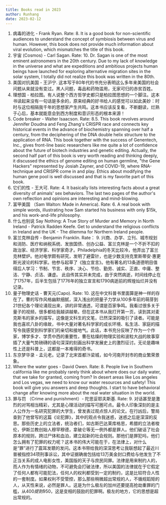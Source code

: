 ```yaml
---
title: Books read in 2023
author: Runhang
date: 2023-02-12
---
```


1. 病毒的进化 - Frank Ryan. Rate: 8. It is a good book for non-scientific audiences to understand the concept of symbiosis between virus and human. However, this book does not provide much information about viral evolution, which mismatches the title of this book. 
2. 宇宙 (Cosmos) - Carl Sagan. Rate: 10. Dr. Sagan is one of the most eminent astronomers in the 20th century. Due to my lack of knowledge in the universe and what are expeditions and ambitious projects human beings have launched for exploring alternative migration sites in the solar system, I totally did not realize this book was written in the 80th. 
3. 美国对抗美国 - 王沪宁. 这本写于80年代的书充分表明这么多年来美国的社会问题从来就没有变过。黑人问题，毒品和药物滥用，无家可归的赤贫百姓。 
4. 理想国 - 柏拉图。有人说整个西方哲学史都只是柏拉图思想的一个脚注。这本书读起来没有一句话是多余的，原来经典的好书给人的感觉可以如此美妙：时时与这位相隔我千年的思想家产生共鸣。这本书应该反复看，不断翻读，烂熟于心后，基本就能意会到西方制度和意识形态的根本来源！ 
5. Code breaker - Walter Isaacson. Rate: 8.5. This book revolves around Jennifer Doudna and Feng Zhang's CRISPR race and connects key historical events in the advance of biochemistry spanning over half a century, from the deciphering of the DNA double helix structure to the application of RNA. This book together with the success of Genentech, Inc., gives front-line basic researchers like me quite a lot of confidence about the future of biotech industries and genetic editing. Actually, the second half part of this book is very worth reading and thinking deeply, it discussed the ethics of genome editing on human germline, "the Gene Hackers" represented by Josiah Zayner, and COVID-19, where RNA-technique and CRISPR come in and play. Ethics about modifying the human gene pool is well discussed and that is my favorite part of this book. 
6. 它们的性 - 王大可. Rate: 4. It basically lists interesting facts about a great diversity of animals' sex behaviors. The last two pages of the author's own reflection and opinions are interesting and mind-blowing.    
7. 富甲美国 （Sam Walton: Made in America). Rate: 6. A real book with simple words, illustrating how Sam started his business with only $15k, and his work-and-life philosophy.
8. 什么也别说 Say Nothing: A True Story of Murder and Memory in North Ireland - Patrick Radden Keefe. Get to understand the religious conflicts in Ireland and the UK - The dilemma for Northern Ireland people.
9. 富兰克林自传 - Benjamin Franklin. Rate： 9. 兴商、办学、立刊、城市规划和消防、医疗和纳税系统、发放国债、创办公益、富兰克林是一个不折不扣的政治家、经济学家、科学家奇才。Philadelphia的冬天比较冷，他弄出了富兰克林壁炉。他对电学颇有研究，发明了避雷针，也是少数支持克里斯蒂安·惠更斯光波论的科学家。他参与起草了《独立宣言》。他有著名的13条道德明目值得后人学习：节制、节言、秩序、决心、节俭、勤劳、诚实、正直、中庸、整洁、宁静、贞洁、谦虚。 此自传其实并未完成，由于突然病逝，时间线停止在了1757年，后半生包括了1776年的独立宣言和1790病逝前的辉煌灿烂并没有记录。
10. 量子物理史话 - 曹天元(Capo). Rate: 10. 这在中文科普书里面算是神一样的存在了。曹的写作风格幽默细腻，深入浅出的把量子力学从100多年前的萌芽到21世纪各个理论涌现出来，讲的非常通透，可谓是百家争鸣。我看过很多关于量子的视频，很多都给我越讲越晕。但在这本书从我打开第一页，读到其对麦克斯韦的家乡的描写，这像是文科生的文笔，已然深深的吸引了读者。可能是我也喜欢八卦的缘故，书中大量对著名科学家的成长环境、私生活、家庭的描写令我感受到科学家们的亲切和接地气。此话，本书充分反映了作为一个作家，博学多才、学贯中西的重要性，曹在枯燥的物理实验和波粒大战的故事穿插了大量气势磅礴的语句深深的刻画出科学发展史上的激烈征讨。无论是趣味性上还是科普上，这都是一本难得的奇书。
11. 东京梦华录 - 孟元老。记录了北宋首都汴梁城，如今河南开封市的商业繁荣景象。
12. Where the water goes - David Owen. Rate: 8. People live in Southern california like me probably rarely think about where does our daily water, that we take for granted, coming from? In desert areas like Los angeles and Los vegas, we need to know our water resources and safety! This book will give you answers and deep thoughts. I start to have behavioral change after knowing more about the real water situation in the world.
13. 罪与罚 （Crime and punishment）- 陀思妥耶夫斯基. Rate: 9. 对话甚至是激烈的对骂相当精彩，尤其是心理活动的描写可圈可点。最令人印象深刻的是主人公作为一名研究犯罪的大学生，曾发表过观点惊人的论文。在行凶后，警局查到了他曾写的这篇《论犯罪》，其中的观点令我迷惑，迷惑之后是深深的反思。那些历史上的立法者，统治者们，如古斯巴达莱库格思，希腊的立法者梭伦，伊斯兰教创始人穆罕穆德，拿破仑等无一例外都是罪人。他们破话了社会原本的规则，跨过尸体和血泊，建立起新的社会规则。那他们是罪犯吗，他们怎么拥有了犯罪的权力呢？这本书的伟大可能在于，在法律上，对什么是“罪”进行了震耳发聩的发问。这本书带给我的深深思考让我联想起了最近川普被指控34项刑事诉讼，其中证据确凿包括给13万美金封口费给与他发生了不正当关系的成人电影女性，美国版的天子与庶民同罪。法律是用来制约人的，而人作为有情绪的动物，不可避免会打破法律，所以美国的法律就在于它假定了任何人都有可能犯法，任何人的权利都受到一定的制约，这是比较符合人性的一套制度。如果权利不受管控，那么那些稍微超出常规的人，不循规蹈矩的人，从天性来说，必然是罪人。这是为什么极左的加州还要提高抢劫重罪的门槛，从$400提到$950，这是变相的鼓励的犯罪啊。极左的地方，它的思想是超出常规的。


